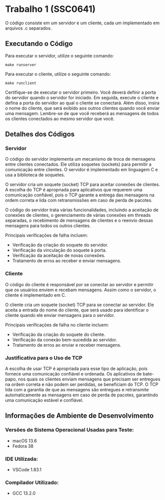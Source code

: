 # Trabalho 1 (SSC0641)

O código consiste em um servidor e um cliente, cada um implementado em arquivos .c separados.

## Executando o Código

Para executar o servidor, utilize o seguinte comando:

```
make runserver
```

Para executar o cliente, utilize o seguinte comando:

```
make runclient
```

Certifique-se de executar o servidor primeiro. Você deverá definir a porta do servidor quando o servidor for iniciado. Em seguida, execute o cliente e defina a porta do servidor ao qual o cliente se conectará. Além disso, insira o nome do cliente, que será exibido aos outros clientes quando você enviar uma mensagem. Lembre-se de que você receberá as mensagens de todos os clientes conectados ao mesmo servidor que você.

## Detalhes dos Códigos

### Servidor

O código do servidor implementa um mecanismo de troca de mensagens entre clientes conectados. Ele utiliza soquetes (sockets) para permitir a comunicação entre clientes. O servidor é implementado em linguagem C e usa a biblioteca de soquetes.

O servidor cria um soquete (socket) TCP para aceitar conexões de clientes. A escolha do TCP é apropriada para aplicativos que requerem uma comunicação confiável, pois o TCP garante a entrega das mensagens na ordem correta e lida com retransmissões em caso de perda de pacotes.

O código do servidor trata várias funcionalidades, incluindo a aceitação de conexões de clientes, o gerenciamento de várias conexões em threads separadas, o recebimento de mensagens de clientes e o reenvio dessas mensagens para todos os outros clientes.

Principais verificações de falha incluem:

- Verificação da criação do soquete do servidor.
- Verificação da vinculação do soquete à porta.
- Verificação da aceitação de novas conexões.
- Tratamento de erros ao receber e enviar mensagens.

### Cliente

O código do cliente é responsável por se conectar ao servidor e permitir que os usuários enviem e recebam mensagens. Assim como o servidor, o cliente é implementado em C.

O cliente cria um soquete (socket) TCP para se conectar ao servidor. Ele aceita a entrada do nome do cliente, que será usado para identificar o cliente quando ele enviar mensagens para o servidor.

Principais verificações de falha no cliente incluem:

- Verificação da criação do soquete do cliente.
- Verificação da conexão bem-sucedida ao servidor.
- Tratamento de erros ao enviar e receber mensagens.

### Justificativa para o Uso de TCP

A escolha de usar TCP é apropriada para esse tipo de aplicação, pois fornece uma comunicação confiável e ordenada. Os aplicativos de bate-papo, nos quais os clientes enviam mensagens que precisam ser entregues na ordem correta e não podem ser perdidas, se beneficiam do TCP. O TCP lida com a garantia de que as mensagens são entregues e retransmite automaticamente as mensagens em caso de perda de pacotes, garantindo uma comunicação estável e confiável.

## Informações de Ambiente de Desenvolvimento

### Versões de Sistema Operacional Usadas para Teste:

- macOS 13.6
- Fedora 38

### IDE Utilizada:

- VSCode 1.83.1

### Compilador Utilizado:

- GCC 13.2.0